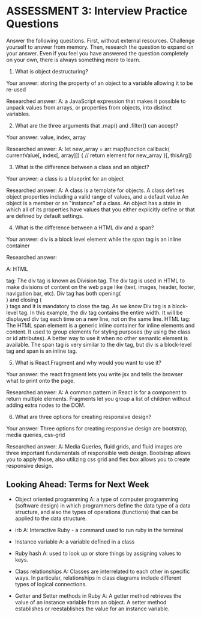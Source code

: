 # ASSESSMENT 3: Interview Practice Questions

Answer the following questions. First, without external resources. Challenge yourself to answer from memory. Then, research the question to expand on your answer. Even if you feel you have answered the question completely on your own, there is always something more to learn.

1. What is object destructuring?

  Your answer: storing the property of an object to a variable allowing it to be re-used

  Researched answer:
    A:  a JavaScript expression that makes it possible to unpack values from arrays, or properties from objects, into distinct variables.


2. What are the three arguments that .map() and .filter() can accept?

  Your answer: value, index, array

  Researched answer:
    A: let new_array = arr.map(function callback( currentValue[, index[, array]]) {
    // return element for new_array
}[, thisArg])


3. What is the difference between a class and an object?

  Your answer: a class is a blueprint for an object

  Researched answer:
  A: A class is a template for objects. A class defines object properties including a valid range of values, and a default value.An object is a member or an "instance" of a class. An object has a state in which all of its properties have values that you either explicitly define or that are defined by default settings.



4. What is the difference between a HTML div and a span?

  Your answer: div is a block level element while the span tag is an inline container

  Researched answer:

  A: HTML <div> tag: The div tag is known as Division tag. The div tag is used in HTML to make divisions of content on the web page like (text, images, header, footer, navigation bar, etc). Div tag has both opening(<div>) and closing (</div>) tags and it is mandatory to close the tag. As we know Div tag is a block-level tag. In this example, the div tag contains the entire width. It will be displayed div tag each time on a new line, not on the same line.
  HTML <span> tag: The HTML span element is a generic inline container for inline elements and content. It used to group elements for styling purposes (by using the class or id attributes). A better way to use it when no other semantic element is available. The span tag is very similar to the div tag, but div is a block-level tag and span is an inline tag.



5. What is React.Fragment and why would you want to use it?

  Your answer: the react fragment lets you write jsx and tells the browser what to print onto the page.

  Researched answer:
    A: A common pattern in React is for a component to return multiple elements. Fragments let you group a list of children without adding extra nodes to the DOM.


6. What are three options for creating responsive design?

  Your answer: Three options for creating responsive design are bootstrap, media queries, css-grid

  Researched answer:
    A: Media Queries, fluid grids, and fluid images are three important fundamentals of responsible web design. Bootstrap allows you to apply those, also utilizing css grid and flex box allows you to create responsive design.


## Looking Ahead: Terms for Next Week
- Object oriented programming
    A: a type of computer programming (software design) in which programmers define the data type of a data structure, and also the types of operations (functions) that can be applied to the data structure.

- irb
    A: Interactive Ruby - a command used to run ruby in the terminal

- Instance variable
    A: a variable defined in a class

- Ruby hash
    A: used to look up or store things by assigning values to keys.

- Class relationships
    A: Classes are interrelated to each other in specific ways. In particular, relationships in class diagrams include different types of logical connections.
    
- Getter and Setter methods in Ruby
    A: A getter method retrieves the value of an instance variable from an object.
    A setter method establishes or reestablishes the value for an instance variable.
